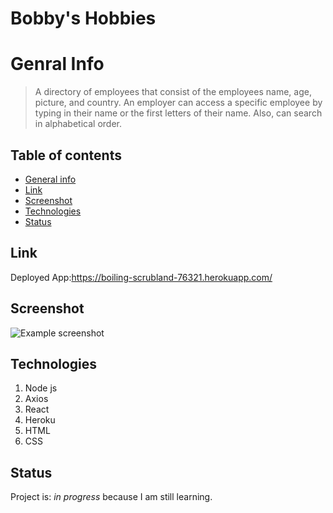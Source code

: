 # Bobby's Hobbies


# Genral Info
> A directory of employees that consist of the employees name, age, picture, and country. An employer can access a specific employee by typing in their name or the first letters of their name. Also, can search in alphabetical order. 

## Table of contents
* [General info](#general-info)
* [Link](#Link)
* [Screenshot](#screenrecording)
* [Technologies](#Technologies)
* [Status](#status)

## Link
Deployed App:https://boiling-scrubland-76321.herokuapp.com/

## Screenshot
![Example screenshot](employeedirectory.png)


## Technologies
1. Node js
2. Axios
3. React
4. Heroku
5. HTML
6. CSS


## Status
Project is: _in progress_ because I am still learning.

